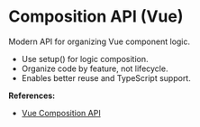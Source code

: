 # Composition API (Vue)

Modern API for organizing Vue component logic.

- Use setup() for logic composition.
- Organize code by feature, not lifecycle.
- Enables better reuse and TypeScript support.

**References:**
- [Vue Composition API](https://vuejs.org/guide/extras/composition-api-faq.html)
